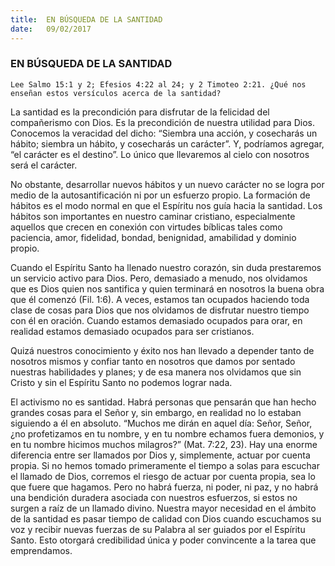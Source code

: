 ```yaml
---
title:  EN BÚSQUEDA DE LA SANTIDAD
date:   09/02/2017
---
```


### EN BÚSQUEDA DE LA SANTIDAD

`Lee Salmo 15:1 y 2; Efesios 4:22 al 24; y 2 Timoteo 2:21. ¿Qué nos enseñan estos versículos acerca de la santidad?`
 
La santidad es la precondición para disfrutar de la felicidad del compañerismo con Dios. Es la precondición de nuestra utilidad para Dios. Conocemos la veracidad del dicho: “Siembra una acción, y cosecharás un hábito; siembra un hábito, y cosecharás un carácter”. Y, podríamos agregar, “el carácter es el destino”. Lo único que llevaremos al cielo con nosotros será el carácter.

No obstante, desarrollar nuevos hábitos y un nuevo carácter no se logra por medio de la autosantificación ni por un esfuerzo propio. La formación de hábitos es el modo normal en que el Espíritu nos guía hacia la santidad. Los hábitos son importantes en nuestro caminar cristiano, especialmente aquellos que crecen en conexión con virtudes bíblicas tales como paciencia, amor, fidelidad, bondad, benignidad, amabilidad y dominio propio.

Cuando el Espíritu Santo ha llenado nuestro corazón, sin duda prestaremos un servicio activo para Dios. Pero, demasiado a menudo, nos olvidamos que es Dios quien nos santifica y quien terminará en nosotros la buena obra que él comenzó (Fil. 1:6). A veces, estamos tan ocupados haciendo toda clase de cosas para Dios que nos olvidamos de disfrutar nuestro tiempo con él en oración. Cuando estamos demasiado ocupados para orar, en realidad estamos demasiado ocupados para ser cristianos.

Quizá nuestros conocimiento y éxito nos han llevado a depender tanto de nosotros mismos y confiar tanto en nosotros que damos por sentado nuestras habilidades y planes; y de esa manera nos olvidamos que sin Cristo y sin el Espíritu Santo no podemos lograr nada.

El activismo no es santidad. Habrá personas que pensarán que han hecho grandes cosas para el Señor y, sin embargo, en realidad no lo estaban siguiendo a él en absoluto. “Muchos me dirán en aquel día: Señor, Señor, ¿no profetizamos en tu nombre, y en tu nombre echamos fuera demonios, y en tu nombre hicimos muchos milagros?” (Mat. 7:22, 23). Hay una enorme diferencia entre ser llamados por Dios y, simplemente, actuar por cuenta propia. Si no hemos tomado primeramente el tiempo a solas para escuchar el llamado de Dios, corremos el riesgo de actuar por cuenta propia, sea lo que fuere que hagamos. Pero no habrá fuerza, ni poder, ni paz, y no habrá una bendición duradera asociada con nuestros esfuerzos, si estos no surgen a raíz de un llamado divino. Nuestra mayor necesidad en el ámbito de la santidad es pasar tiempo de calidad con Dios cuando escuchamos su voz y recibir nuevas fuerzas de su Palabra al ser guiados por el Espíritu Santo. Esto otorgará credibilidad única y poder convincente a la tarea que emprendamos.
